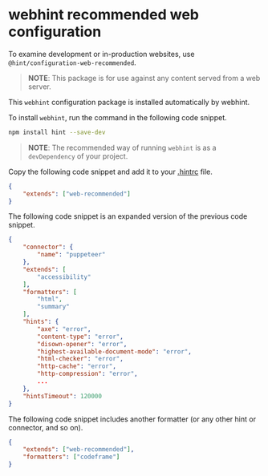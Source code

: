 # webhint recommended web configuration

To examine development or in-production websites, use
`@hint/configuration-web-recommended`.

> **NOTE**:  This package is for use against any content served from a web
> server.

This `webhint` configuration package is installed automatically by webhint.

To install `webhint`, run the command in the following code snippet.

```bash
npm install hint --save-dev
```

> **NOTE**:  The recommended way of running `webhint` is as a `devDependency` of
> your project.

Copy the following code snippet and add it to your
[.hintrc][UserGuideConfiguringWebhintSummary] file.

```json
{
    "extends": ["web-recommended"]
}
```

The following code snippet is an expanded version of the previous code snippet.

```json
{
    "connector": {
        "name": "puppeteer"
    },
    "extends": [
        "accessibility"
    ],
    "formatters": [
        "html",
        "summary"
    ],
    "hints": {
        "axe": "error",
        "content-type": "error",
        "disown-opener": "error",
        "highest-available-document-mode": "error",
        "html-checker": "error",
        "http-cache": "error",
        "http-compression": "error",
        ...
    },
    "hintsTimeout": 120000
}
```

The following code snippet includes another formatter \(or any other hint or
connector, and so on\).

```json
{
    "extends": ["web-recommended"],
    "formatters": ["codeframe"]
}
```

<!-- links -->

[UserGuideConfiguringWebhintSummary]:
../hint/docs/user-guide/configuring-webhint/summary.md "Configure webhint |
webhint"

